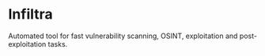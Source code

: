 # Infiltra
Automated tool for fast vulnerability scanning, OSINT, exploitation and post-exploitation tasks.
